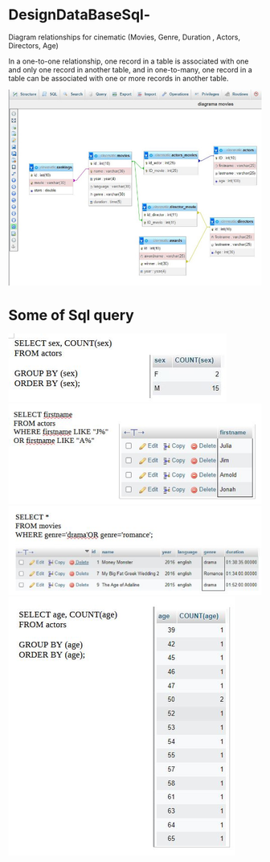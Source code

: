 # DesignDataBaseSql-
 
Diagram relationships for cinematic (Movies, Genre, Duration , Actors, Directors, Age)

In a one-to-one relationship, one record in a table is associated with one and only one record in another table,
and in one-to-many, one record in a table can be associated with one or more records in another table.

![Schema](https://github.com/Tudor7777/DesignDataBaseSql-/blob/main/sql.JPG)

# Some of Sql query  

![sql query group by](https://github.com/Tudor7777/DesignDataBaseSql-/blob/main/groupby.JPG)
![sql query like](https://github.com/Tudor7777/DesignDataBaseSql-/blob/main/like.JPG)
![sql query like](https://github.com/Tudor7777/DesignDataBaseSql-/blob/main/where.JPG)
![sql query like](https://github.com/Tudor7777/DesignDataBaseSql-/blob/main/orderby.JPG)

